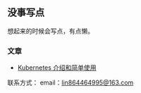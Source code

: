 ## 没事写点

想起来的时候会写点，有点懒。

### 文章
- [Kubernetes 介绍和简单使用](https://linlorry.github.io/K8sIntroduction)

联系方式：
email：lin864464995@163.com
